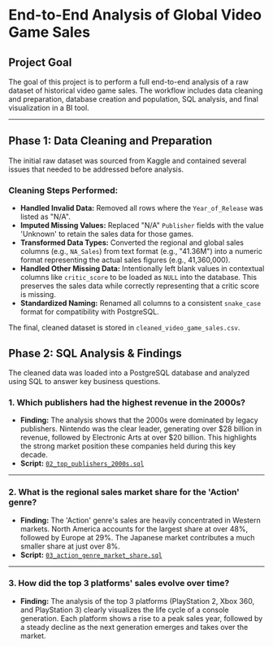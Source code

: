 # End-to-End Analysis of Global Video Game Sales

## Project Goal
The goal of this project is to perform a full end-to-end analysis of a raw dataset of historical video game sales. The workflow includes data cleaning and preparation, database creation and population, SQL analysis, and final visualization in a BI tool.

***

## Phase 1: Data Cleaning and Preparation

The initial raw dataset was sourced from Kaggle and contained several issues that needed to be addressed before analysis.

### Cleaning Steps Performed:
* **Handled Invalid Data:** Removed all rows where the `Year_of_Release` was listed as "N/A".
* **Imputed Missing Values:** Replaced "N/A" `Publisher` fields with the value 'Unknown' to retain the sales data for those games.
* **Transformed Data Types:** Converted the regional and global sales columns (e.g., `NA_Sales`) from text format (e.g., "41.36M") into a numeric format representing the actual sales figures (e.g., 41,360,000).
* **Handled Other Missing Data:** Intentionally left blank values in contextual columns like `critic_score` to be loaded as `NULL` into the database. This preserves the sales data while correctly representing that a critic score is missing.
* **Standardized Naming:** Renamed all columns to a consistent `snake_case` format for compatibility with PostgreSQL.

The final, cleaned dataset is stored in `cleaned_video_game_sales.csv`.

## Phase 2: SQL Analysis & Findings 

The cleaned data was loaded into a PostgreSQL database and analyzed using SQL to answer key business questions.

### 1. Which publishers had the highest revenue in the 2000s?
* **Finding:** The analysis shows that the 2000s were dominated by legacy publishers. Nintendo was the clear leader, generating over $28 billion in revenue, followed by Electronic Arts at over $20 billion. This highlights the strong market position these companies held during this key decade.
* **Script:** [`02_top_publishers_2000s.sql`](./sql_scripts/02_top_publishers_2000s.sql)

---

### 2. What is the regional sales market share for the 'Action' genre?
* **Finding:** The 'Action' genre's sales are heavily concentrated in Western markets. North America accounts for the largest share at over 48%, followed by Europe at 29%. The Japanese market contributes a much smaller share at just over 8%.
* **Script:** [`03_action_genre_market_share.sql`](./sql_scripts/03_action_genre_market_share.sql)

---

### 3. How did the top 3 platforms' sales evolve over time?
* **Finding:** The analysis of the top 3 platforms (PlayStation 2, Xbox 360, and PlayStation 3) clearly visualizes the life cycle of a console generation. Each platform shows a rise to a peak sales year, followed by a steady decline as the next generation emerges and takes over the market.